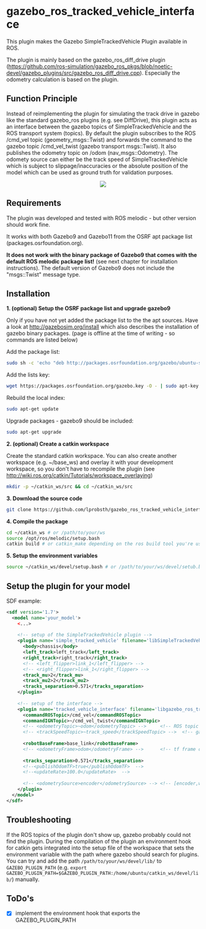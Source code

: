 # gazebo_ros_tracked_vehicle_interface
This plugin makes the Gazebo SimpleTrackedVehicle Plugin available in ROS.

The plugin is mainly based on the gazebo_ros_diff_drive plugin (https://github.com/ros-simulation/gazebo_ros_pkgs/blob/noetic-devel/gazebo_plugins/src/gazebo_ros_diff_drive.cpp).
Especially the odometry calculation is based on the plugin.

## Function Principle

Instead of reimplementing the plugin for simulating the track drive in gazebo like the standard gazebo_ros plugins (e.g. see DiffDrive), this plugin acts as an interface between the gazebo topics of SimpleTrackedVehicle and the ROS transport system (topics). By default the plugin subscribes to the ROS /cmd_vel topic (geometry_msgs::Twist) and forwards the command to the gazebo topic /cmd_vel_twist (gazebo transport msgs::Twist). It also publishes the odometry topic on /odom (nav_msgs::Odometry). The odomety source can either be the track speed of SimpleTrackedVehicle which is subject to slippage/inaccuracies or the absolute position of the model which can be used as ground truth for validation purposes.

<p align="center">
<img src="https://user-images.githubusercontent.com/46114370/164396182-c8fc5c27-5c1e-48b5-9ec2-f83936e082d2.png"/>
</p>

## Requirements

The plugin was developed and tested with ROS melodic - but other version should work fine.

It works with both Gazebo9 and Gazebo11 from the OSRF apt package list (packages.osrfoundation.org).

**It does not work with the binary package of Gazebo9 that comes with the default ROS melodic package list!** (see next chapter for installation instructions). The default version of Gazebo9 does not include the "msgs::Twist" message type.

## Installation

**1. (optional) Setup the OSRF package list and upgrade gazebo9**

Only if you have not yet added the package list to the the apt sources. Have a look at http://gazebosim.org/install which also describes the installation of gazebo binary packages. (page is offline at the time of writing - so commands are listed below)

Add the package list:
```bash
sudo sh -c 'echo "deb http://packages.osrfoundation.org/gazebo/ubuntu-stable `lsb_release -cs` main" > /etc/apt/sources.list.d/gazebo-stable.list'
```

Add the lists key:
```bash
wget https://packages.osrfoundation.org/gazebo.key -O - | sudo apt-key add -
```

Rebuild the local index:
```bash
sudo apt-get update
```

Upgrade packages - gazebo9 should be included:
```bash
sudo apt-get upgrade
```

**2. (optional) Create a catkin workspace**

Create the standard catkin workspace. You can also create another workspace (e.g. ~/base_ws) and overlay it with your development workspace, so you don't have to recompile the plugin (see http://wiki.ros.org/catkin/Tutorials/workspace_overlaying)

```bash
mkdir -p ~/catkin_ws/src && cd ~/catkin_ws/src
```

**3. Download the source code**

```bash
git clone https://github.com/lprobsth/gazebo_ros_tracked_vehicle_interface.git
```

**4. Compile the package**

```bash
cd ~/catkin_ws # or /path/to/your/ws
source /opt/ros/melodic/setup.bash
catkin build # or catkin_make depending on the ros build tool you're using
```

**5. Setup the environment variables**

```bash
source ~/catkin_ws/devel/setup.bash # or /path/to/your/ws/devel/setub.bash
```

## Setup the plugin for your model

SDF example:
```xml
<sdf version='1.7'>
  <model name='your_model'>
    <...>
    
    <!-- setup of the SimpleTrackedVehicle plugin -->
    <plugin name='simple_tracked_vehicle' filename='libSimpleTrackedVehiclePlugin.so'>
      <body>chassis</body>
      <left_track>left_track</left_track>
      <right_track>right_track</right_track>
      <!-- <left_flipper>link_1</left_flipper> -->
      <!-- <right_flipper>link_1</right_flipper> -->
      <track_mu>2</track_mu>
      <track_mu2>2</track_mu2>
      <tracks_separation>0.571</tracks_separation>
    </plugin>
    
    <!-- setup of the interface -->
    <plugin name='tracked_vehicle_interface' filename='libgazebo_ros_tracked_vehicle_interface.so'>
      <commandROSTopic>/cmd_vel</commandROSTopic>
      <commandIGNTopic>~/cmd_vel_twist</commandIGNTopic>
      <!-- <odometryTopic>~odom</odometryTopic> -->     <!-- ROS topic for the odometry data - remap if you're using another odom source -->
      <!-- <trackSpeedTopic>~track_speed</trackSpeedTopic> -->  <!-- gazebo topic of SimpleTrackedVehicle -->
      
      <robotBaseFrame>base_link</robotBaseFrame>
      <!-- <odometryFrame>odom</odometryFrame> -->      <!-- tf frame of the odometry messages -->
      
      <tracks_separation>0.571</tracks_separation>
      <!--<publishOdomTF>true</publishOdomTF>  -->
      <!--<updateRate>100.0</updateRate>  -->
      
      <!-- <odometrySource>encoder</odometrySource> --> <!-- [encoder,world] - choose world for ground truth -->
    </plugin>
  </model>
</sdf>
```

## Troubleshooting

If the ROS topics of the plugin don't show up, gazebo probably could not find the plugin. During the compilation of the plugin an environment hook for catkin gets integrated into the setup file of the workspace that sets the environment variable with the path where gazebo should search for plugins. You can try and add the path `/path/to/your/ws/devel/lib/` to `GAZEBO_PLUGIN_PATH` (e.g. `export GAZEBO_PLUGIN_PATH=$GAZEBO_PLUGIN_PATH:/home/ubuntu/catkin_ws/devel/lib/`) manually.

## ToDo's

- [x] implement the environment hook that exports the GAZEBO_PLUGIN_PATH

